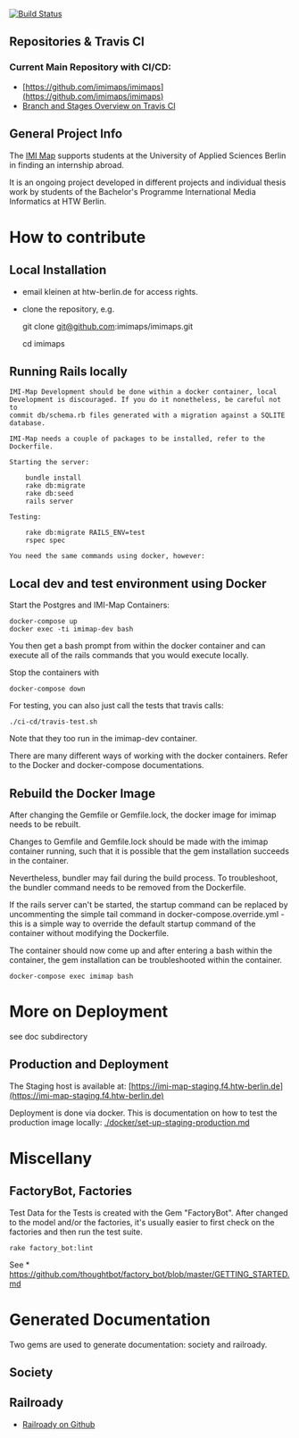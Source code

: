 [![Build Status](https://travis-ci.org/imimap/imimap.svg?branch=master)](https://travis-ci.org/imimap/imimap)

## Repositories & Travis CI

### Current Main Repository with CI/CD:
* [https://github.com/imimaps/imimaps](https://github.com/imimaps/imimaps)
* [Branch and Stages Overview on Travis CI](https://travis-ci.org/imimaps/imimaps/branches)

## General Project Info
The [IMI Map](http://imi-map.f4.htw-berlin.de) supports students at the University of Applied Sciences Berlin in finding an internship abroad.

It is an ongoing project developed in different projects and individual thesis work
by students of the Bachelor's Programme International Media Informatics at HTW Berlin.

# How to contribute

## Local Installation

- email kleinen at htw-berlin.de for access rights.
- clone the repository, e.g.

    git clone git@github.com:imimaps/imimaps.git

    cd imimaps

## Running Rails locally
    IMI-Map Development should be done within a docker container, local Development is discouraged. If you do it nonetheless, be careful not to
    commit db/schema.rb files generated with a migration against a SQLITE database.

    IMI-Map needs a couple of packages to be installed, refer to the Dockerfile.

    Starting the server:

        bundle install
        rake db:migrate
        rake db:seed
        rails server  

    Testing:

        rake db:migrate RAILS_ENV=test
        rspec spec

    You need the same commands using docker, however:

## Local dev and test environment using Docker

Start the Postgres and IMI-Map Containers:

    docker-compose up
    docker exec -ti imimap-dev bash

You then get a bash prompt from within the docker container and can execute all
of the rails commands that you would execute locally.

Stop the containers with

    docker-compose down

For testing, you can also just call the tests that travis calls:

    ./ci-cd/travis-test.sh

Note that they too run in the imimap-dev container.

There are many different ways of working with the docker containers. Refer to the
Docker and docker-compose documentations.

## Rebuild the Docker Image

After changing the Gemfile or Gemfile.lock, the docker image for imimap
needs to be rebuilt.

Changes to Gemfile and Gemfile.lock should be made with the imimap container running, such that it is possible that the gem installation succeeds in the
container.

Nevertheless, bundler may fail during the build process. To troubleshoot,
the bundler command needs to be removed from the Dockerfile.

If the rails server can't be started, the startup command can be replaced by uncommenting the simple tail command in docker-compose.override.yml - this is a simple way to override the default startup command of the container without
modifying the Dockerfile.

The container should now come up and after entering a bash within the container,
the gem installation can be troubleshooted within the container.

    docker-compose exec imimap bash

# More on Deployment

see doc subdirectory

## Production and Deployment

The Staging host is available at: [https://imi-map-staging.f4.htw-berlin.de](https://imi-map-staging.f4.htw-berlin.de)

Deployment is done via docker. This is documentation on how to test
the production image locally: [./docker/set-up-staging-production.md](https://github.com/imimaps/imimaps/blob/master/.docker/set-up-staging-production.md)

# Miscellany

## FactoryBot, Factories

Test Data for the Tests is created with the Gem "FactoryBot".
After changed to the model and/or the factories, it's usually easier to
first check on the factories and then run the test suite.

    rake factory_bot:lint

See
    * https://github.com/thoughtbot/factory_bot/blob/master/GETTING_STARTED.md

# Generated Documentation

Two gems are used to generate documentation: society and railroady.

## Society

## Railroady
* [Railroady on Github](https://github.com/preston/railroady)
